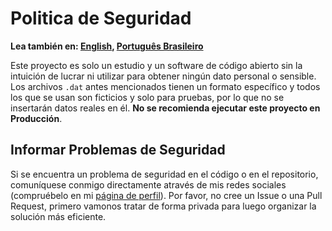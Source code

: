 # Politica de Seguridad

**Lea también en: [English](./SECURITY.md), [Português Brasileiro](./SECURITY.PT-BR.md)**

Este proyecto es solo un estudio y un software de código abierto sin la intuición
de lucrar ni utilizar para obtener ningún dato personal o sensible.
Los archivos `.dat` antes mencionados tienen un formato específico y todos los
que se usan son ficticios y solo para pruebas, por lo que no se insertarán
datos reales en él.
**No se recomienda ejecutar este proyecto en Producción**.

## Informar Problemas de Seguridad

Si se encuentra un problema de seguridad en el código o en el repositorio,
comuníquese conmigo directamente através de mis redes sociales (compruébelo en
mi [página de perfil](https://github.com/Mestre-Tramador#social-media)).
Por favor, no cree un Issue o una Pull Request, primero vamonos tratar de forma
privada para luego organizar la solución más eficiente.

